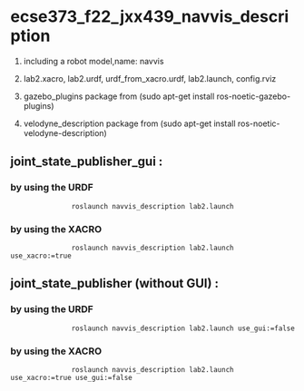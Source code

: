 # ecse373_f22_jxx439_navvis_description
 
1. including a robot model,name: navvis

2. lab2.xacro, lab2.urdf, urdf_from_xacro.urdf, lab2.launch, config.rviz

3. gazebo_plugins package from (sudo apt-get install ros-noetic-gazebo-plugins) 

4. velodyne_description package from (sudo apt-get install ros-noetic-velodyne-description)

## joint_state_publisher_gui  :  
### by using the URDF 
                   roslaunch navvis_description lab2.launch
### by using the XACRO 
                   roslaunch navvis_description lab2.launch use_xacro:=true

## joint_state_publisher (without GUI)  :  
### by using the URDF 
                   roslaunch navvis_description lab2.launch use_gui:=false
### by using the XACRO 
                   roslaunch navvis_description lab2.launch use_xacro:=true use_gui:=false
